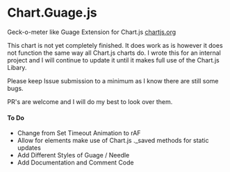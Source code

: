 Chart.Guage.js
==============

Geck-o-meter like Guage Extension for Chart.js [chartjs.org](http://www.chartjs.org)


This chart is not yet completely finished. It does work as is however it does not function 
the same way all Chart.js charts do. I wrote this for an internal project and I will continue
to update it until it makes full use of the Chart.js Libary.

Please keep Issue submission to a minimum as I know there are still some bugs.

PR's are welcome and I will do my best to look over them. 

#### To Do
- Change from Set Timeout Animation to rAF
- Allow for elements make use of Chart.js ._saved methods for static updates
- Add Different Styles of Guage / Needle
- Add Documentation and Comment Code 